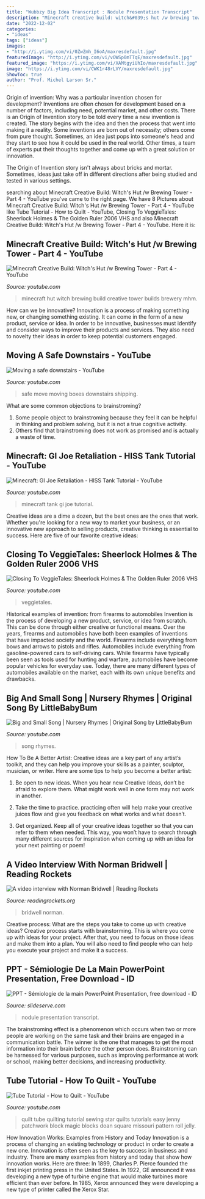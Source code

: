 ```yaml
---
title: "Wubbzy Big Idea Transcript : Nodule Presentation Transcript"
description: "Minecraft creative build: witch&#039;s hut /w brewing tower"
date: "2022-12-02"
categories:
- "ideas"
tags: ["ideas"]
images:
- "http://i.ytimg.com/vi/0ZwZmh_I6oA/maxresdefault.jpg"
featuredImage: "http://i.ytimg.com/vi/vOWSp0mTTqE/maxresdefault.jpg"
featured_image: "https://i.ytimg.com/vi/XAMtgyiUhIo/maxresdefault.jpg"
image: "https://i.ytimg.com/vi/CWK1r48rLVY/maxresdefault.jpg"
ShowToc: true
author: "Prof. Michel Larson Sr."
---
```



Origin of invention: Why was a particular invention chosen for development?
Inventions are often chosen for development based on a number of factors, including need, potential market, and other costs. There is an Origin of Invention story to be told every time a new invention is created. The story begins with the idea and then the process that went into making it a reality. 
Some inventions are born out of necessity; others come from pure thought. Sometimes, an idea just pops into someone's head and they start to see how it could be used in the real world. Other times, a team of experts put their thoughts together and come up with a great solution or innovation. 

The Origin of Invention story isn't always about bricks and mortar. Sometimes, ideas just take off in different directions after being studied and tested in various settings.

	

		
searching about Minecraft Creative Build: Witch&#039;s Hut /w Brewing Tower - Part 4 - YouTube you've came to the right page. We have 8 Pictures about Minecraft Creative Build: Witch&#039;s Hut /w Brewing Tower - Part 4 - YouTube like Tube Tutorial - How to Quilt - YouTube, Closing To VeggieTales: Sheerlock Holmes &amp; The Golden Ruler 2006 VHS and also Minecraft Creative Build: Witch&#039;s Hut /w Brewing Tower - Part 4 - YouTube. Here it is:
		
    
## Minecraft Creative Build: Witch&#039;s Hut /w Brewing Tower - Part 4 - YouTube

<img loading=lazy src="http://i.ytimg.com/vi/B0MXZ2j_MHM/maxresdefault.jpg" onerror="this.onerror=null;this.src='https://tse1.mm.bing.net/th?id=OIP.oWSSh3CZKPoJCtT9biZ8gQHaEK&amp;pid=15.1';" alt="Minecraft Creative Build: Witch&#039;s Hut /w Brewing Tower - Part 4 - YouTube">

_Source: youtube.com_

>minecraft hut witch brewing build creative tower builds brewery mhm. 

	

How can we be innovative?
Innovation is a process of making something new, or changing something existing. It can come in the form of a new product, service or idea. In order to be innovative, businesses must identify and consider ways to improve their products and services. They also need to novelty their ideas in order to keep potential customers engaged.

    
## Moving A Safe Downstairs - YouTube

<img loading=lazy src="https://i.ytimg.com/vi/CWK1r48rLVY/maxresdefault.jpg" onerror="this.onerror=null;this.src='https://tse1.mm.bing.net/th?id=OIP.abU_6rIztLW9I03vI4ezrAHaEK&amp;pid=15.1';" alt="Moving a safe downstairs - YouTube">

_Source: youtube.com_

>safe move moving boxes downstairs shipping. 

	

What are some common objections to brainstroming?
1. Some people object to brainstroming because they feel it can be helpful in thinking and problem solving, but it is not a true cognitive activity.
2. Others find that brainstroming does not work as promised and is actually a waste of time.

    
## Minecraft: GI Joe Retaliation - HISS Tank Tutorial - YouTube

<img loading=lazy src="http://i.ytimg.com/vi/0ZwZmh_I6oA/maxresdefault.jpg" onerror="this.onerror=null;this.src='https://tse1.mm.bing.net/th?id=OIP.NFyODdqNqLWOs84mjmjRqAHaEK&amp;pid=15.1';" alt="Minecraft: GI Joe Retaliation - HISS Tank Tutorial - YouTube">

_Source: youtube.com_

>minecraft tank gi joe tutorial. 

	

Creative ideas are a dime a dozen, but the best ones are the ones that work. Whether you're looking for a new way to market your business, or an innovative new approach to selling products, creative thinking is essential to success. Here are five of our favorite creative ideas:

    
## Closing To VeggieTales: Sheerlock Holmes &amp; The Golden Ruler 2006 VHS

<img loading=lazy src="https://i.ytimg.com/vi/g5P0RbDn_t4/maxresdefault.jpg" onerror="this.onerror=null;this.src='https://tse3.mm.bing.net/th?id=OIP.SmJn8fjD0QlSiseQK6h95gHaEK&amp;pid=15.1';" alt="Closing To VeggieTales: Sheerlock Holmes &amp; The Golden Ruler 2006 VHS">

_Source: youtube.com_

>veggietales. 

	

Historical examples of invention: from firearms to automobiles
Invention is the process of developing a new product, service, or idea from scratch. This can be done through either creative or functional means. Over the years, firearms and automobiles have both been examples of inventions that have impacted society and the world. Firearms include everything from bows and arrows to pistols and rifles. Automobiles include everything from gasoline-powered cars to self-driving cars. While firearms have typically been seen as tools used for hunting and warfare, automobiles have become popular vehicles for everyday use. Today, there are many different types of automobiles available on the market, each with its own unique benefits and drawbacks.

    
## Big And Small Song | Nursery Rhymes | Original Song By LittleBabyBum

<img loading=lazy src="https://i.ytimg.com/vi/XAMtgyiUhIo/maxresdefault.jpg" onerror="this.onerror=null;this.src='https://tse1.mm.bing.net/th?id=OIP.m0l3GGu6DwMznzHs260GyAHaEK&amp;pid=15.1';" alt="Big and Small Song | Nursery Rhymes | Original Song by LittleBabyBum">

_Source: youtube.com_

>song rhymes. 

	

How To Be A Better Artist:
Creative ideas are a key part of any artist’s toolkit, and they can help you improve your skills as a painter, sculptor, musician, or writer. Here are some tips to help you become a better artist:
1. Be open to new ideas. When you hear new Creative Ideas, don’t be afraid to explore them. What might work well in one form may not work in another.

2. Take the time to practice. practicing often will help make your creative juices flow and give you feedback on what works and what doesn’t.

3. Get organized. Keep all of your creative ideas together so that you can refer to them when needed. This way, you won’t have to search through many different sources for inspiration when coming up with an idea for your next painting or poem!

    
## A Video Interview With Norman Bridwell | Reading Rockets

<img loading=lazy src="http://www.readingrockets.org/sites/default/files/Bridwell.jpg" onerror="this.onerror=null;this.src='https://tse4.mm.bing.net/th?id=OIP.SioXHL0xNieavbddN_jRGQHaEH&amp;pid=15.1';" alt="A video interview with Norman Bridwell | Reading Rockets">

_Source: readingrockets.org_

>bridwell norman. 

	

Creative process: What are the steps you take to come up with creative ideas?
Creative process starts with brainstorming. This is where you come up with ideas for your project. After that, you need to focus on those ideas and make them into a plan. You will also need to find people who can help you execute your project and make it a success.

    
## PPT - Sémiologie De La Main PowerPoint Presentation, Free Download - ID

<img loading=lazy src="https://image3.slideserve.com/6363068/nodule-rhumato-de-l.jpg" onerror="this.onerror=null;this.src='https://tse1.mm.bing.net/th?id=OIP.Az9anqx0SkzhE0KFeGV_ggHaFj&amp;pid=15.1';" alt="PPT - Sémiologie de la main PowerPoint Presentation, free download - ID">

_Source: slideserve.com_

>nodule presentation transcript. 

	

The brainstroming effect is a phenomenon which occurs when two or more people are working on the same task and their brains are engaged in a communication battle. The winner is the one that manages to get the most information into their brain before the other person does. Brainstroming can be harnessed for various purposes, such as improving performance at work or school, making better decisions, and increasing productivity.

    
## Tube Tutorial - How To Quilt - YouTube

<img loading=lazy src="http://i.ytimg.com/vi/vOWSp0mTTqE/maxresdefault.jpg" onerror="this.onerror=null;this.src='https://tse1.mm.bing.net/th?id=OIP.-ZT4WFvHRZD_MMwshiPMjwHaEK&amp;pid=15.1';" alt="Tube Tutorial - How to Quilt - YouTube">

_Source: youtube.com_

>quilt tube quilting tutorial sewing star quilts tutorials easy jenny patchwork block magic blocks doan square missouri pattern roll jelly. 

	

How Innovation Works: Examples from History and Today
Innovation is a process of changing an existing technology or product in order to create a new one. Innovation is often seen as the key to success in business and industry. There are many examples from history and today that show how innovation works. Here are three: 
In 1899, Charles P. Pierce founded the first inkjet printing press in the United States.
In 1922, GE announced it was developing a new type of turbine engine that would make turbines more efficient than ever before. 
In 1985, Xerox announced they were developing a new type of printer called the Xerox Star.

